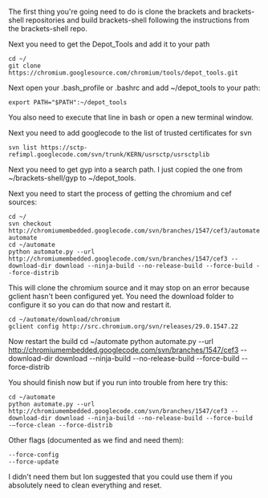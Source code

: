 The first thing you're going need to do is clone the brackets and brackets-shell repositories and build brackets-shell following the instructions from the brackets-shell repo.

Next you need to get the Depot_Tools and add it to your path

    cd ~/
    git clone https://chromium.googlesource.com/chromium/tools/depot_tools.git

Next open your .bash_profile or .bashrc and add ~/depot_tools to your path:

    export PATH="$PATH":~/depot_tools

You also need to execute that line in bash or open a new terminal window.

Next you need to add googlecode to the list of trusted certificates for svn

    svn list https://sctp-refimpl.googlecode.com/svn/trunk/KERN/usrsctp/usrsctplib

Next you need to get gyp into a search path.  I just copied the one from ~/brackets-shell/gyp to ~/depot_tools. 

Next you need to start the process of getting the chromium and cef sources:

    cd ~/
    svn checkout http://chromiumembedded.googlecode.com/svn/branches/1547/cef3/automate automate
    cd ~/automate
    python automate.py --url http://chromiumembedded.googlecode.com/svn/branches/1547/cef3 --download-dir download --ninja-build --no-release-build --force-build --force-distrib
 
This will clone the chromium source and it may stop on an error because gclient hasn't been configured yet.  You need the download folder to configure it so you can do that now and restart it.

    cd ~/automate/download/chromium
    gclient config http://src.chromium.org/svn/releases/29.0.1547.22

Now restart the build
    cd ~/automate
    python automate.py --url http://chromiumembedded.googlecode.com/svn/branches/1547/cef3 --download-dir download --ninja-build --no-release-build --force-build --force-distrib

You should finish now but if you run into trouble from here try this:

    cd ~/automate
    python automate.py --url http://chromiumembedded.googlecode.com/svn/branches/1547/cef3 --download-dir download --ninja-build --no-release-build --force-build -–force-clean --force-distrib

Other flags (documented as we find and need them):

    
    --force-config 
    --force-update

I didn't need them but Ion suggested that you could use them if you absolutely need to clean everything and reset.